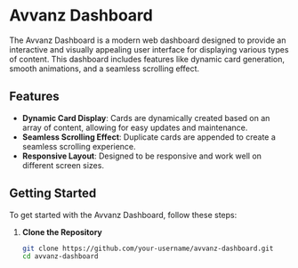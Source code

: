 # Avvanz Dashboard

The Avvanz Dashboard is a modern web dashboard designed to provide an interactive and visually appealing user interface for displaying various types of content. This dashboard includes features like dynamic card generation, smooth animations, and a seamless scrolling effect.

## Features

- **Dynamic Card Display**: Cards are dynamically created based on an array of content, allowing for easy updates and maintenance.
- **Seamless Scrolling Effect**: Duplicate cards are appended to create a seamless scrolling experience.
- **Responsive Layout**: Designed to be responsive and work well on different screen sizes.

## Getting Started

To get started with the Avvanz Dashboard, follow these steps:

1. **Clone the Repository**

   ```bash
   git clone https://github.com/your-username/avvanz-dashboard.git
   cd avvanz-dashboard
